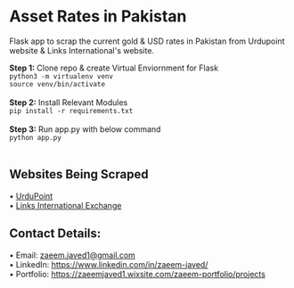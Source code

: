 # Asset Rates in Pakistan
Flask app to scrap the current gold & USD rates in Pakistan from Urdupoint website & Links International's website.

**Step 1:** Clone repo & create Virtual Enviornment for Flask 
<br/>
```python3 -m virtualenv venv```  
```source venv/bin/activate```  
<br/>**Step 2:** Install Relevant Modules  
```pip install -r requirements.txt```  
<br/>**Step 3:** Run app.py with below command  
```python app.py```    
<br/>
## Websites Being Scraped
• [UrduPoint](https://www.urdupoint.com/business/gold-rates-in-pakistan.html)<br/>
• [Links International Exchange](https://www.linkexchange.com.pk/)

## Contact Details:  
• Email: zaeem.javed1@gmail.com  
• LinkedIn: https://www.linkedin.com/in/zaeem-javed/  
• Portfolio: https://zaeemjaved1.wixsite.com/zaeem-portfolio/projects
